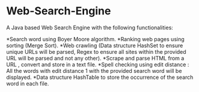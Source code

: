 # Web-Search-Engine
A Java based Web Search Engine with the following functionalities:

*Search word using Boyer Moore algorithm.
*Ranking web pages using sorting (Merge Sort).
*Web crawling (Data structure HashSet to ensure unique URLs will be parsed, Regex to ensure all sites within the provided URL will be parsed and not any other).
*Scrape and parse HTML from a URL , convert and store in a text file.
*Spell checking using edit distance : All the words with edit distance 1 with the provided search word will be displayed.
*Data structure HashTable to store the occurrence of the search word in each file.
